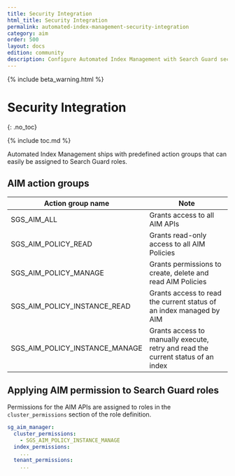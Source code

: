 ```yaml
---
title: Security Integration
html_title: Security Integration
permalink: automated-index-management-security-integration
category: aim
order: 500
layout: docs
edition: community
description: Configure Automated Index Management with Search Guard security features
---
```

<!--- Copyright 2023 floragunn GmbH -->

{% include beta_warning.html %}

# Security Integration
{: .no_toc}

{% include toc.md %}

Automated Index Management ships with predefined action groups that can easily be assigned to Search Guard roles.

## AIM action groups

| Action group name              | Note                                                                             |
|--------------------------------|----------------------------------------------------------------------------------|
| SGS_AIM_ALL                    | Grants access to all AIM APIs                                                    |
| SGS_AIM_POLICY_READ            | Grants read-only access to all AIM Policies                                      |
| SGS_AIM_POLICY_MANAGE          | Grants permissions to create, delete and read AIM Policies                       |
| SGS_AIM_POLICY_INSTANCE_READ   | Grants access to read the current status of an index managed by AIM              |
| SGS_AIM_POLICY_INSTANCE_MANAGE | Grants access to manually execute, retry and read the current status of an index |

## Applying AIM permission to Search Guard roles

Permissions for the AIM APIs are assigned to roles in the `cluster_permissions` section of the role definition.

```yaml
sg_aim_manager:
  cluster_permissions:
    - SGS_AIM_POLICY_INSTANCE_MANAGE
  index_permissions:
    ...
  tenant_permissions:
    ...
```